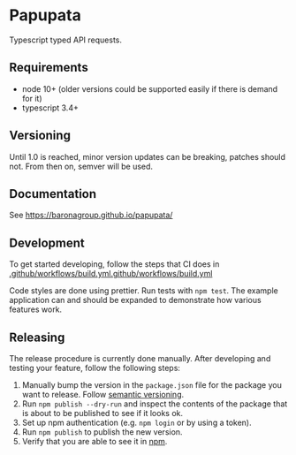 # Papupata

Typescript typed API requests.

## Requirements

- node 10+ (older versions could be supported easily if there is demand for it)
- typescript 3.4+

## Versioning

Until 1.0 is reached, minor version updates can be breaking, patches should not. From then on, semver will be used.

## Documentation

See https://baronagroup.github.io/papupata/

## Development

To get started developing, follow the steps that CI does in [.github/workflows/build.yml.github/workflows/build.yml](.github/workflows/build.yml)

Code styles are done using prettier. Run tests with `npm test`. The example application can and should be expanded to demonstrate how various features work.

## Releasing

The release procedure is currently done manually.
After developing and testing your feature, follow the following steps:

1. Manually bump the version in the `package.json` file for the package you want to release. Follow [semantic versioning](https://semver.org/).
2. Run `npm publish --dry-run` and inspect the contents of the package that is about to be published to see if it looks ok.
3. Set up npm authentication (e.g. `npm login` or by using a token).
4. Run `npm publish` to publish the new version.
5. Verify that you are able to see it in [npm](https://www.npmjs.com/package/papupata).

